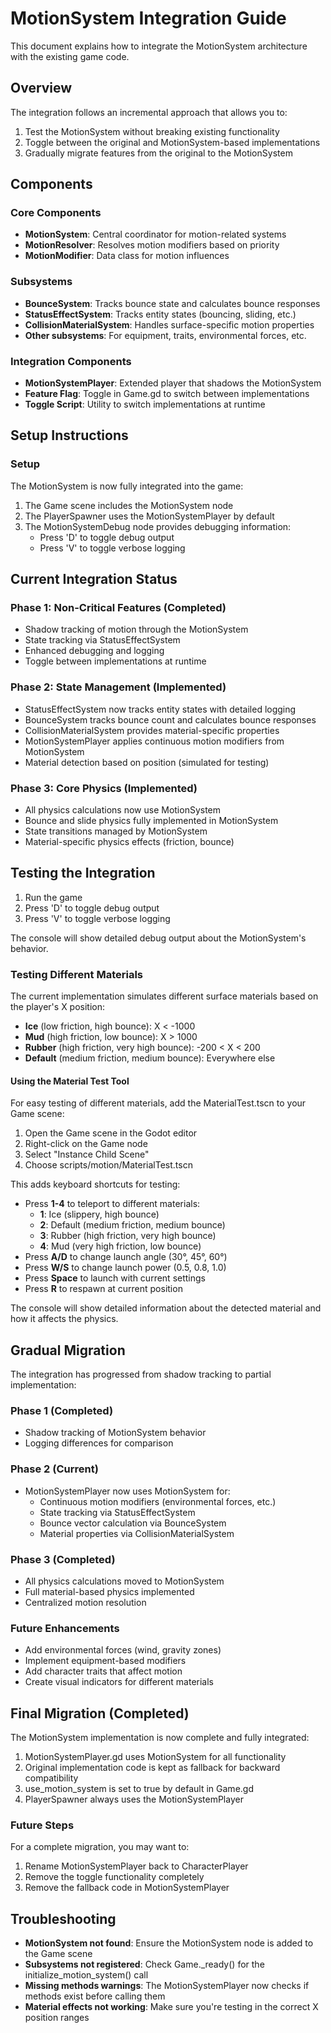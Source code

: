 # MotionSystem Integration Guide

This document explains how to integrate the MotionSystem architecture with the existing game code.

## Overview

The integration follows an incremental approach that allows you to:
1. Test the MotionSystem without breaking existing functionality
2. Toggle between the original and MotionSystem-based implementations
3. Gradually migrate features from the original to the MotionSystem

## Components

### Core Components
- **MotionSystem**: Central coordinator for motion-related systems
- **MotionResolver**: Resolves motion modifiers based on priority
- **MotionModifier**: Data class for motion influences

### Subsystems
- **BounceSystem**: Tracks bounce state and calculates bounce responses
- **StatusEffectSystem**: Tracks entity states (bouncing, sliding, etc.)
- **CollisionMaterialSystem**: Handles surface-specific motion properties
- **Other subsystems**: For equipment, traits, environmental forces, etc.

### Integration Components
- **MotionSystemPlayer**: Extended player that shadows the MotionSystem
- **Feature Flag**: Toggle in Game.gd to switch between implementations
- **Toggle Script**: Utility to switch implementations at runtime

## Setup Instructions

### Setup

The MotionSystem is now fully integrated into the game:

1. The Game scene includes the MotionSystem node
2. The PlayerSpawner uses the MotionSystemPlayer by default
3. The MotionSystemDebug node provides debugging information:
   - Press 'D' to toggle debug output
   - Press 'V' to toggle verbose logging

## Current Integration Status

### Phase 1: Non-Critical Features (Completed)
- Shadow tracking of motion through the MotionSystem
- State tracking via StatusEffectSystem
- Enhanced debugging and logging
- Toggle between implementations at runtime

### Phase 2: State Management (Implemented)
- StatusEffectSystem now tracks entity states with detailed logging
- BounceSystem tracks bounce count and calculates bounce responses
- CollisionMaterialSystem provides material-specific properties
- MotionSystemPlayer applies continuous motion modifiers from MotionSystem
- Material detection based on position (simulated for testing)

### Phase 3: Core Physics (Implemented)
- All physics calculations now use MotionSystem
- Bounce and slide physics fully implemented in MotionSystem
- State transitions managed by MotionSystem
- Material-specific physics effects (friction, bounce)

## Testing the Integration

1. Run the game
2. Press 'D' to toggle debug output
3. Press 'V' to toggle verbose logging

The console will show detailed debug output about the MotionSystem's behavior.

### Testing Different Materials

The current implementation simulates different surface materials based on the player's X position:
- **Ice** (low friction, high bounce): X < -1000
- **Mud** (high friction, low bounce): X > 1000
- **Rubber** (high friction, very high bounce): -200 < X < 200
- **Default** (medium friction, medium bounce): Everywhere else

#### Using the Material Test Tool

For easy testing of different materials, add the MaterialTest.tscn to your Game scene:
1. Open the Game scene in the Godot editor
2. Right-click on the Game node
3. Select "Instance Child Scene"
4. Choose scripts/motion/MaterialTest.tscn

This adds keyboard shortcuts for testing:
- Press **1-4** to teleport to different materials:
  - **1**: Ice (slippery, high bounce)
  - **2**: Default (medium friction, medium bounce)
  - **3**: Rubber (high friction, very high bounce)
  - **4**: Mud (very high friction, low bounce)
- Press **A/D** to change launch angle (30°, 45°, 60°)
- Press **W/S** to change launch power (0.5, 0.8, 1.0)
- Press **Space** to launch with current settings
- Press **R** to respawn at current position

The console will show detailed information about the detected material and how it affects the physics.

## Gradual Migration

The integration has progressed from shadow tracking to partial implementation:

### Phase 1 (Completed)
- Shadow tracking of MotionSystem behavior
- Logging differences for comparison

### Phase 2 (Current)
- MotionSystemPlayer now uses MotionSystem for:
  - Continuous motion modifiers (environmental forces, etc.)
  - State tracking via StatusEffectSystem
  - Bounce vector calculation via BounceSystem
  - Material properties via CollisionMaterialSystem

### Phase 3 (Completed)
- All physics calculations moved to MotionSystem
- Full material-based physics implemented
- Centralized motion resolution

### Future Enhancements
- Add environmental forces (wind, gravity zones)
- Implement equipment-based modifiers
- Add character traits that affect motion
- Create visual indicators for different materials

## Final Migration (Completed)

The MotionSystem implementation is now complete and fully integrated:

1. MotionSystemPlayer.gd uses MotionSystem for all functionality
2. Original implementation code is kept as fallback for backward compatibility
3. use_motion_system is set to true by default in Game.gd
4. PlayerSpawner always uses the MotionSystemPlayer

### Future Steps

For a complete migration, you may want to:

1. Rename MotionSystemPlayer back to CharacterPlayer
2. Remove the toggle functionality completely
3. Remove the fallback code in MotionSystemPlayer

## Troubleshooting

- **MotionSystem not found**: Ensure the MotionSystem node is added to the Game scene
- **Subsystems not registered**: Check Game._ready() for the initialize_motion_system() call
- **Missing methods warnings**: The MotionSystemPlayer now checks if methods exist before calling them
- **Material effects not working**: Make sure you're testing in the correct X position ranges
